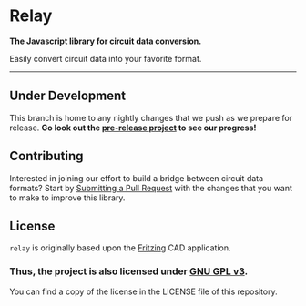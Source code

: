 # Relay

**The Javascript library for circuit data conversion.**

 Easily convert circuit data into your favorite format.

-------------------------------------------------------------

## Under Development

This branch is home to any nightly changes that we push as we prepare for release. **Go look out the [pre-release project](https://github.com/orgs/freetzing/projects/2) to see our progress!**

## Contributing

Interested in joining our effort to build a bridge between circuit data formats? Start by [Submitting a Pull Request](https://github.com/freetzing/relay/compare) with the changes that you want to make to improve this library.

## License

`relay` is originally based upon the [Fritzing](https://github.com/fritzing/fritzing-app) CAD application.

### **Thus, the project is also licensed under [GNU GPL v3](https://www.gnu.org/licenses/gpl-3.0.en.html).**
 You can find a copy of the license in the LICENSE file of this repository.
